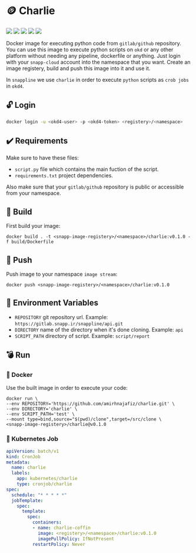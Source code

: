 # :coin: Charlie

![](https://img.shields.io/github/v/release/amirhnajafiz/charlie)
![](https://img.shields.io/badge/platform-docker-9cf)
![](https://img.shields.io/badge/language-python-blue)
![](https://img.shields.io/badge/language-bash-success)
![](https://img.shields.io/badge/env-okd4-yellow)

Docker image for executing python code from ```gitlab/github``` repository.
You can use this image to execute python scripts on ```okd``` or any other platform without
needing any pipeline, dockerfile or anything.
Just login with your ```snapp-cloud``` account into the namespace that you want.
Create an image registery, build and push this image into it and use it.

In ```snappline``` we use ```charlie``` in order to execute ```python``` scripts as ```crob jobs``` in ```okd4```.

## :unlock: Login

```sh
docker login -u <okd4-user> -p <okd4-token> <registery>/<namespace>
```

## :heavy_check_mark: Requirements

Make sure to have these files:

- ```script.py``` file which contains the main fuction of the script.
- ```requirements.txt``` project dependencies.

Also make sure that your ```gitlab/github``` repository is public or accessible from your namespace.

## :hammer: Build

First build your image:

```shell
docker build . -t <snapp-image-registery>/<namespace>/charlie:v0.1.0 -f build/Dockerfile
```

## :pushpin: Push

Push image to your namespace ```image stream```:

```shell
docker push <snapp-image-registery>/<namespace>/charlie:v0.1.0
```

## :wrench: Environment Variables

- ```REPOSITORY``` git repository url. Example: ```https://gitlab.snapp.ir/snappline/api.git```
- ```DIRECTORY``` name of the directory when it's done cloning. Example: ```api```
- ```SCRIPT_PATH``` directory of script. Example: ```script/report```

## :bomb: Run

### :whale: Docker

Use the built image in order to execute your code:

```shell
docker run \
--env REPOSITORY='https://github.com/amirhnajafiz/charlie.git' \
--env DIRECTORY='charlie' \
--env SCRIPT_PATH='test' \
--mount type=bind,source="$(pwd)/clone",target=/src/clone \
<snapp-image-registery>/charlie@v0.1.0
```

### :ship: Kubernetes Job

```yml
apiVersion: batch/v1
kind: CronJob
metadata:
  name: charlie
  labels:
    app: kubernetes/charlie
    type: cronjob/charlie
spec:
  schedule: "* * * * *"
  jobTemplate:
    spec:
      template:
        spec:
          containers:
          - name: charlie-coffin
            image: <registery>/<namespace>/charlie:v0.1.0
            imagePullPolicy: IfNotPresent
          restartPolicy: Never
```
